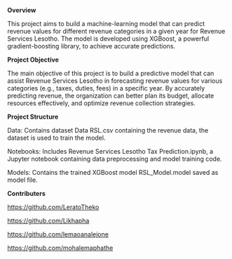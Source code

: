 

**Overview**

This project aims to build a machine-learning model that can predict revenue values for different revenue categories in a given year for Revenue Services Lesotho. The model is developed using XGBoost, a powerful gradient-boosting library, to achieve accurate predictions.

**Project Objective**

The main objective of this project is to build a predictive model that can assist Revenue Services Lesotho in forecasting revenue values for various categories (e.g., taxes, duties, fees) in a specific year. By accurately predicting revenue, the organization can better plan its budget, allocate resources effectively, and optimize revenue collection strategies.

**Project Structure**

Data: Contains dataset Data RSL.csv containing the revenue data, the dataset is used to train the model.

Notebooks: Includes Revenue Services Lesotho Tax Prediction.ipynb, a Jupyter notebook containing data preprocessing and model training code.

Models: Contains the trained XGBoost model RSL_Model.model saved as model file.


**Contributers**

https://github.com/LeratoTheko

https://github.com/Likhapha

https://github.com/lemaoanalejone

https://github.com/mohalemaphathe



